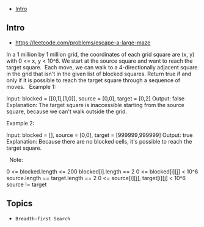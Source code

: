 - [Intro](#intro)

## Intro

- https://leetcode.com/problems/escape-a-large-maze

In a 1 million by 1 million grid, the coordinates of each grid square are (x, y) with 0 <= x, y < 10^6.
We start at the source square and want to reach the target square.  Each move, we can walk to a 4-directionally adjacent square in the grid that isn't in the given list of blocked squares.
Return true if and only if it is possible to reach the target square through a sequence of moves.
 
Example 1:

Input: blocked = [[0,1],[1,0]], source = [0,0], target = [0,2]
Output: false
Explanation: 
The target square is inaccessible starting from the source square, because we can't walk outside the grid.

Example 2:

Input: blocked = [], source = [0,0], target = [999999,999999]
Output: true
Explanation: 
Because there are no blocked cells, it's possible to reach the target square.

 
Note:

0 <= blocked.length <= 200
blocked[i].length == 2
0 <= blocked[i][j] < 10^6
source.length == target.length == 2
0 <= source[i][j], target[i][j] < 10^6
source != target



## Topics

- `Breadth-first Search`



